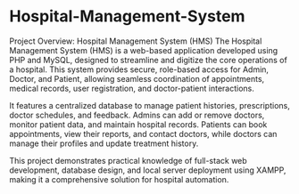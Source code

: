 # Hospital-Management-System

Project Overview: Hospital Management System (HMS)
The Hospital Management System (HMS) is a web-based application developed using PHP and MySQL, designed to streamline and digitize the core operations of a hospital. This system provides secure, role-based access for Admin, Doctor, and Patient, allowing seamless coordination of appointments, medical records, user registration, and doctor-patient interactions.

It features a centralized database to manage patient histories, prescriptions, doctor schedules, and feedback. Admins can add or remove doctors, monitor patient data, and maintain hospital records. Patients can book appointments, view their reports, and contact doctors, while doctors can manage their profiles and update treatment history.

This project demonstrates practical knowledge of full-stack web development, database design, and local server deployment using XAMPP, making it a comprehensive solution for hospital automation.
    
